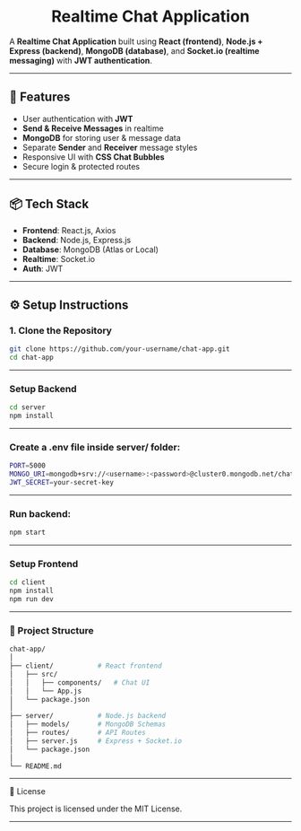 <h1 align="center"> Realtime Chat Application </h1>  

A **Realtime Chat Application** built using **React (frontend)**, **Node.js + Express (backend)**, **MongoDB (database)**, and **Socket.io (realtime messaging)** with **JWT authentication**.  

---

## 🚀 Features  
- User authentication with **JWT**  
- **Send & Receive Messages** in realtime  
- **MongoDB** for storing user & message data  
- Separate **Sender** and **Receiver** message styles  
- Responsive UI with **CSS Chat Bubbles**  
- Secure login & protected routes  

---

## 📦 Tech Stack  
- **Frontend**: React.js, Axios  
- **Backend**: Node.js, Express.js  
- **Database**: MongoDB (Atlas or Local)  
- **Realtime**: Socket.io  
- **Auth**: JWT  

---

## ⚙️ Setup Instructions  

### 1. Clone the Repository  
```bash
git clone https://github.com/your-username/chat-app.git
cd chat-app
```

---


### Setup Backend
```bash
cd server
npm install
```

---

### Create a .env file inside server/ folder:
```bash
PORT=5000
MONGO_URI=mongodb+srv://<username>:<password>@cluster0.mongodb.net/chatapp
JWT_SECRET=your-secret-key
```

---

### Run backend:
```bash
npm start
```

---

### Setup Frontend
```bash
cd client
npm install
npm run dev
```

---

### 📁 Project Structure
```bash 
chat-app/
│
├── client/           # React frontend
│   ├── src/
│   │   ├── components/   # Chat UI
│   │   └── App.js
│   └── package.json
│
├── server/           # Node.js backend
│   ├── models/       # MongoDB Schemas
│   ├── routes/       # API Routes
│   ├── server.js     # Express + Socket.io
│   └── package.json
│
└── README.md
```

---

📝 License

This project is licensed under the MIT License.

---
